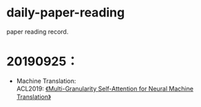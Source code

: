 # daily-paper-reading
 paper reading record.

# 20190925：
- Machine Translation:
  <br>ACL2019:
  [《Multi-Granularity Self-Attention for Neural Machine Translation》](https://arxiv.org/pdf/1909.02222)

